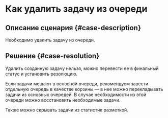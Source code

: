 # Как удалить задачу из очереди


## Описание сценария {#case-description}

Необходимо удалить задачу из очереди.

## Решение {#case-resolution}

Удалить созданную задачу нельзя, можно перевести ее в финальный статус и установить резолюцию. 

Если задачи мешают в основной очереди, рекомендуем завести отдельную очередь в качестве корзины — в нее можно перекладывать задачи из основных очередей. В случае необходимости из этой очереди можно восстановить необходимые задачи. 

Также можно скрывать задачи из статистик разметкой.